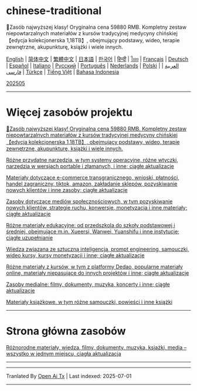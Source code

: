 # chinese-traditional
🎁Zasób najwyższej klasy! Oryginalna cena 59880 RMB. Kompletny zestaw niepowtarzalnych materiałów z kursów tradycyjnej medycyny chińskiej 【edycja kolekcjonerska 1,18TB】, obejmujący podstawy, wideo, terapie zewnętrzne, akupunkturę, książki i wiele innych.

[English](https://openaitx.github.io/view.html?user=mswnlz&project=chinese-traditional&lang=en) | [简体中文](https://openaitx.github.io/view.html?user=mswnlz&project=chinese-traditional&lang=zh-CN) | [繁體中文](https://openaitx.github.io/view.html?user=mswnlz&project=chinese-traditional&lang=zh-TW) | [日本語](https://openaitx.github.io/view.html?user=mswnlz&project=chinese-traditional&lang=ja) | [한국어](https://openaitx.github.io/view.html?user=mswnlz&project=chinese-traditional&lang=ko) | [हिन्दी](https://openaitx.github.io/view.html?user=mswnlz&project=chinese-traditional&lang=hi) | [ไทย](https://openaitx.github.io/view.html?user=mswnlz&project=chinese-traditional&lang=th) | [Français](https://openaitx.github.io/view.html?user=mswnlz&project=chinese-traditional&lang=fr) | [Deutsch](https://openaitx.github.io/view.html?user=mswnlz&project=chinese-traditional&lang=de) | [Español](https://openaitx.github.io/view.html?user=mswnlz&project=chinese-traditional&lang=es) | [Italiano](https://openaitx.github.io/view.html?user=mswnlz&project=chinese-traditional&lang=it) | [Русский](https://openaitx.github.io/view.html?user=mswnlz&project=chinese-traditional&lang=ru) | [Português](https://openaitx.github.io/view.html?user=mswnlz&project=chinese-traditional&lang=pt) | [Nederlands](https://openaitx.github.io/view.html?user=mswnlz&project=chinese-traditional&lang=nl) | [Polski](https://openaitx.github.io/view.html?user=mswnlz&project=chinese-traditional&lang=pl) | [العربية](https://openaitx.github.io/view.html?user=mswnlz&project=chinese-traditional&lang=ar) | [فارسی](https://openaitx.github.io/view.html?user=mswnlz&project=chinese-traditional&lang=fa) | [Türkçe](https://openaitx.github.io/view.html?user=mswnlz&project=chinese-traditional&lang=tr) | [Tiếng Việt](https://openaitx.github.io/view.html?user=mswnlz&project=chinese-traditional&lang=vi) | [Bahasa Indonesia](https://openaitx.github.io/view.html?user=mswnlz&project=chinese-traditional&lang=id)

[202505](https://raw.githubusercontent.com/mswnlz/chinese-traditional/main/202505.md)


---------------
# Więcej zasobów projektu

[🎁Zasób najwyższej klasy! Oryginalna cena 59880 RMB. Kompletny zestaw niepowtarzalnych materiałów z kursów tradycyjnej medycyny chińskiej 【edycja kolekcjonerska 1,18TB】, obejmujący podstawy, wideo, terapie zewnętrzne, akupunkturę, książki i wiele innych.](https://github.com/mswnlz/chinese-traditional)

[Różne przydatne narzędzia, w tym systemy operacyjne, różne wtyczki, narzędzia w wersjach portable i złamanych, i inne; ciągłe aktualizacje](https://github.com/mswnlz/tools)


[Materiały dotyczące e-commerce transgranicznego, wnioski, płatności, handel zagraniczny, tiktok, amazon, zakładanie sklepów, pozyskiwanie nowych klientów i inne zasoby; ciągłe aktualizacje](https://github.com/mswnlz/cross-border)

[Zasoby dotyczące mediów społecznościowych, w tym pozyskiwanie nowych klientów, strategie ruchu, konwersje, monetyzacja i inne materiały; ciągłe aktualizacje](https://github.com/mswnlz/self-media)

[Różne materiały edukacyjne: od przedszkola do szkoły podstawowej i średniej, obejmujące m.in. Xueersi, Wanwei, Yuanshifu i inne instytucje; ciągłe uzupełnianie](https://github.com/mswnlz/edu-knowlege)

[Wiedza związana ze sztuczną inteligencją, prompt engineering, samouczki, wideo kursy, kursy monetyzacji i inne; ciągłe aktualizacje](https://github.com/mswnlz/AIknowledge)

[Różne materiały z kursów, w tym z platformy Dedao, popularne materiały online, materiały niepasujące do innych projektów i inne; ciągłe aktualizacje](https://github.com/mswnlz/curriculum)

[Zasoby medialne: filmy, dokumenty, muzyka, koncerty i inne; ciągłe aktualizacje](https://github.com/mswnlz/movies)

[Materiały książkowe, w tym różne samouczki, powieści i inne książki](https://github.com/mswnlz/book)


---------------

# Strona główna zasobów
[Różnorodne materiały, wiedza, filmy, dokumenty, muzyka, książki, media – wszystko w jednym miejscu, ciągła aktualizacja](https://github.com/mswnlz)

---------------



---

Tranlated By [Open Ai Tx](https://github.com/OpenAiTx/OpenAiTx) | Last indexed: 2025-07-01

---